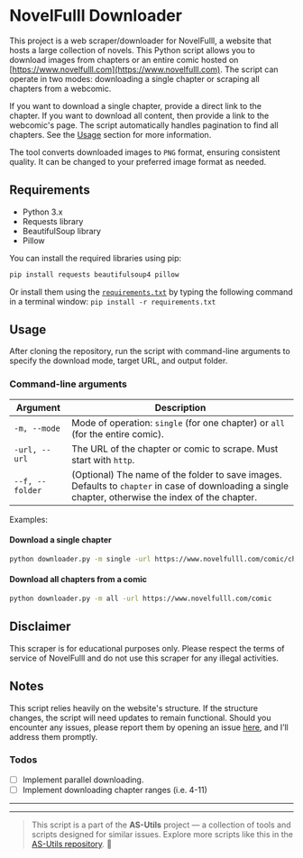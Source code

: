 # NovelFulll Downloader

This project is a web scraper/downloader for NovelFulll, a website that hosts a large collection of novels. This Python script allows you to download images from chapters or an entire comic hosted on [https://www.novelfulll.com](https://www.novelfulll.com). The script can operate in two modes: downloading a single chapter or scraping all chapters from a webcomic.

If you want to download a single chapter, provide a direct link to the chapter. If you want to download all content, then provide a link to the webcomic's page. The script automatically handles pagination to find all chapters. See the [Usage](#usage) section for more information.

The tool converts downloaded images to `PNG` format, ensuring consistent quality. It can be changed to your preferred image format as needed.

## Requirements

- Python 3.x
- Requests library
- BeautifulSoup library
- Pillow

You can install the required libraries using pip:

```bash
pip install requests beautifulsoup4 pillow
```

Or install them using the [`requirements.txt`](requirements.txt) by typing the following command in a terminal window: `pip install -r requirements.txt`

## Usage

After cloning the repository, run the script with command-line arguments to specify the download mode, target URL, and output folder.

### Command-line arguments

| Argument        | Description                                                                                                                                          |
| --------------- | ---------------------------------------------------------------------------------------------------------------------------------------------------- |
| `-m, --mode`    | Mode of operation: `single` (for one chapter) or `all` (for the entire comic).                                                                       |
| `-url, --url`   | The URL of the chapter or comic to scrape. Must start with `http`.                                                                                   |
| `--f, --folder` | (Optional) The name of the folder to save images. Defaults to `chapter` in case of downloading a single chapter, otherwise the index of the chapter. |

Examples:

#### Download a single chapter

```bash
python downloader.py -m single -url https://www.novelfulll.com/comic/chapter -f my_chapter
```

#### Download all chapters from a comic

```bash
python downloader.py -m all -url https://www.novelfulll.com/comic
```

## Disclaimer

This scraper is for educational purposes only. Please respect the terms of service of NovelFulll and do not use this scraper for any illegal activities.

## Notes

This script relies heavily on the website's structure. If the structure changes, the script will need updates to remain functional. Should you encounter any issues, please report them by opening an issue [here](https://github.com/naghim/Novelfulll-downloader/issues), and I’ll address them promptly.

### Todos

- [ ] Implement parallel downloading.
- [ ] Implement downloading chapter ranges (i.e. 4-11)

---

---

> This script is a part of the **AS-Utils** project — a collection of tools and scripts designed for similar issues. Explore more scripts like this in the [AS-Utils repository](https://github.com/naghim/as-utils). 🚀
